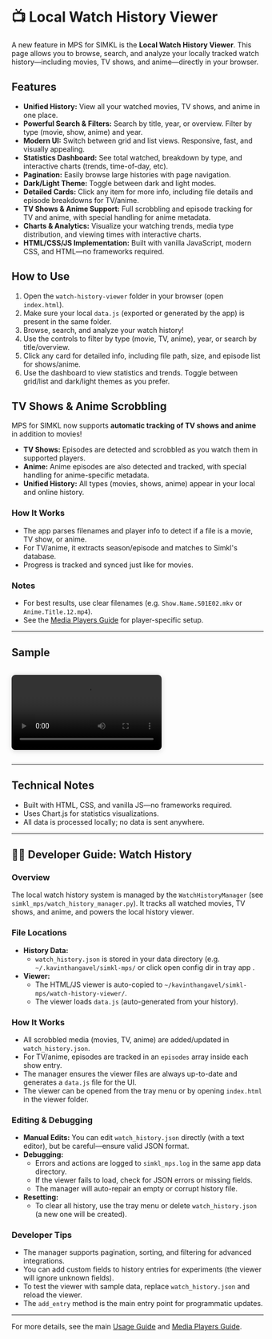 # 📺 Local Watch History Viewer

A new feature in MPS for SIMKL is the **Local Watch History Viewer**. This page allows you to browse, search, and analyze your locally tracked watch history—including movies, TV shows, and anime—directly in your browser.

## Features

- **Unified History:** View all your watched movies, TV shows, and anime in one place.
- **Powerful Search & Filters:** Search by title, year, or overview. Filter by type (movie, show, anime) and year.
- **Modern UI:** Switch between grid and list views. Responsive, fast, and visually appealing.
- **Statistics Dashboard:** See total watched, breakdown by type, and interactive charts (trends, time-of-day, etc).
- **Pagination:** Easily browse large histories with page navigation.
- **Dark/Light Theme:** Toggle between dark and light modes.
- **Detailed Cards:** Click any item for more info, including file details and episode breakdowns for TV/anime.
- **TV Shows & Anime Support:** Full scrobbling and episode tracking for TV and anime, with special handling for anime metadata.
- **Charts & Analytics:** Visualize your watching trends, media type distribution, and viewing times with interactive charts.
- **HTML/CSS/JS Implementation:** Built with vanilla JavaScript, modern CSS, and HTML—no frameworks required.

## How to Use

1. Open the `watch-history-viewer` folder in your browser (open `index.html`).
2. Make sure your local `data.js` (exported or generated by the app) is present in the same folder.
3. Browse, search, and analyze your watch history!
4. Use the controls to filter by type (movie, TV, anime), year, or search by title/overview.
5. Click any card for detailed info, including file path, size, and episode list for shows/anime.
6. Use the dashboard to view statistics and trends. Toggle between grid/list and dark/light themes as you prefer.

## TV Shows & Anime Scrobbling

MPS for SIMKL now supports **automatic tracking of TV shows and anime** in addition to movies!

- **TV Shows:** Episodes are detected and scrobbled as you watch them in supported players.
- **Anime:** Anime episodes are also detected and tracked, with special handling for anime-specific metadata.
- **Unified History:** All types (movies, shows, anime) appear in your local and online history.

### How It Works
- The app parses filenames and player info to detect if a file is a movie, TV show, or anime.
- For TV/anime, it extracts season/episode and matches to Simkl's database.
- Progress is tracked and synced just like for movies.

### Notes
- For best results, use clear filenames (e.g. `Show.Name.S01E02.mkv` or `Anime.Title.12.mp4`).
- See the [Media Players Guide](media-players.md) for player-specific setup.

---

## Sample

<video src="../samples/watch_history.mp4" controls style="max-width: 100%; border-radius: 8px; box-shadow: 0 2px 12px rgba(0,0,0,0.15); margin: 1em 0;">Your browser does not support the video tag.</video>

---

## Technical Notes
- Built with HTML, CSS, and vanilla JS—no frameworks required.
- Uses Chart.js for statistics visualizations.
- All data is processed locally; no data is sent anywhere.

---

## 👨‍💻 Developer Guide: Watch History

### Overview
The local watch history system is managed by the `WatchHistoryManager` (see `simkl_mps/watch_history_manager.py`). It tracks all watched movies, TV shows, and anime, and powers the local history viewer.

### File Locations
- **History Data:**
  - `watch_history.json` is stored in your data directory (e.g. `~/.kavinthangavel/simkl-mps/` or click open config dir in tray app .
- **Viewer:**
  - The HTML/JS viewer is auto-copied to `~/kavinthangavel/simkl-mps/watch-history-viewer/`.
  - The viewer loads `data.js` (auto-generated from your history).

### How It Works
- All scrobbled media (movies, TV, anime) are added/updated in `watch_history.json`.
- For TV/anime, episodes are tracked in an `episodes` array inside each show entry.
- The manager ensures the viewer files are always up-to-date and generates a `data.js` file for the UI.
- The viewer can be opened from the tray menu or by opening `index.html` in the viewer folder.

### Editing & Debugging
- **Manual Edits:** You can edit `watch_history.json` directly (with a text editor), but be careful—ensure valid JSON format.
- **Debugging:**
  - Errors and actions are logged to `simkl_mps.log` in the same app data directory.
  - If the viewer fails to load, check for JSON errors or missing fields.
  - The manager will auto-repair an empty or corrupt history file.
- **Resetting:**
  - To clear all history, use the tray menu or delete `watch_history.json` (a new one will be created).

### Developer Tips
- The manager supports pagination, sorting, and filtering for advanced integrations.
- You can add custom fields to history entries for experiments (the viewer will ignore unknown fields).
- To test the viewer with sample data, replace `watch_history.json` and reload the viewer.
- The `add_entry` method is the main entry point for programmatic updates.

---

For more details, see the main [Usage Guide](usage.md) and [Media Players Guide](media-players.md).
